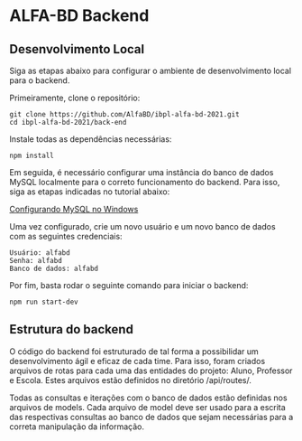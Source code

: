 # ALFA-BD Backend

## Desenvolvimento Local

Siga as etapas abaixo para configurar o ambiente de desenvolvimento local para o backend.

Primeiramente, clone o repositório:

```
git clone https://github.com/AlfaBD/ibpl-alfa-bd-2021.git
cd ibpl-alfa-bd-2021/back-end
```

Instale todas as dependências necessárias:

```
npm install
```

Em seguida, é necessário configurar uma instância do banco de dados MySQL localmente para o correto funcionamento do backend. Para isso, siga as etapas indicadas no tutorial abaixo:

[Configurando MySQL no Windows](https://www.alura.com.br/artigos/mysql-do-download-e-instalacao-ate-sua-primeira-tabela#:~:text=Configura%C3%A7%C3%A3o%20do%20servidor%20MySQL%3A%20escolha,em%20um%20servidor%20de%20produ%C3%A7%C3%A3o.)

Uma vez configurado, crie um novo usuário e um novo banco de dados com as seguintes credenciais:

```
Usuário: alfabd
Senha: alfabd
Banco de dados: alfabd
```

Por fim, basta rodar o seguinte comando para iniciar o backend:

```
npm run start-dev
```

## Estrutura do backend

O código do backend foi estruturado de tal forma a possibilidar um desenvolvimento ágil e eficaz de cada time. Para isso, foram criados arquivos de rotas para cada uma das entidades do projeto: Aluno, Professor e Escola. Estes arquivos estão definidos no diretório /api/routes/.

Todas as consultas e iterações com o banco de dados estão definidas nos arquivos de models. Cada arquivo de model deve ser usado para a escrita das respectivas consultas ao banco de dados que sejam necessárias para a correta manipulação da informação.
